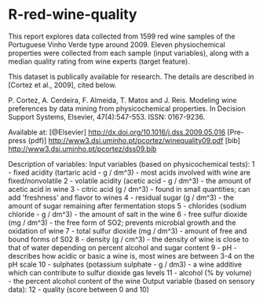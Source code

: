 # R-red-wine-quality

This report explores data collected from 1599 red wine samples of the Portuguese Vinho Verde type around 2009. Eleven physiochemical properties were collected from each sample (input variables), along with a median quality rating from wine experts (target feature).

This dataset is publically available for research. The details are described in [Cortez et al., 2009], cited below. 

  P. Cortez, A. Cerdeira, F. Almeida, T. Matos and J. Reis. 
  Modeling wine preferences by data mining from physicochemical properties.
  In Decision Support Systems, Elsevier, 47(4):547-553. ISSN: 0167-9236.

  Available at: [@Elsevier] http://dx.doi.org/10.1016/j.dss.2009.05.016
                [Pre-press (pdf)] http://www3.dsi.uminho.pt/pcortez/winequality09.pdf
                [bib] http://www3.dsi.uminho.pt/pcortez/dss09.bib
  
  Description of variables:
  Input variables (based on physicochemical tests):
   1 - fixed acidity (tartaric acid - g / dm^3) - most acids involved with wine are fixed/nonvolatile
   2 - volatile acidity (acetic acid - g / dm^3) - the amount of acetic acid in wine
   3 - citric acid (g / dm^3) - found in small quantities; can add 'freshness' and flavor to wines
   4 - residual sugar (g / dm^3) - the amount of sugar remaining after fermentation stops
   5 - chlorides (sodium chloride - g / dm^3) - the amount of salt in the wine
   6 - free sulfur dioxide (mg / dm^3) - the free form of SO2; prevents microbial growth and the oxidation of wine
   7 - total sulfur dioxide (mg / dm^3) - amount of free and bound forms of S02
   8 - density (g / cm^3) - the density of wine is close to that of water depending on percent alcohol and sugar content
   9 - pH - describes how acidic or basic a wine is, most wines are between 3-4 on the pH scale
   10 - sulphates (potassium sulphate - g / dm3) - a wine additive which can contribute to sulfur dioxide gas levels
   11 - alcohol (% by volume) - the percent alcohol content of the wine
  Output variable (based on sensory data): 
   12 - quality (score between 0 and 10)
